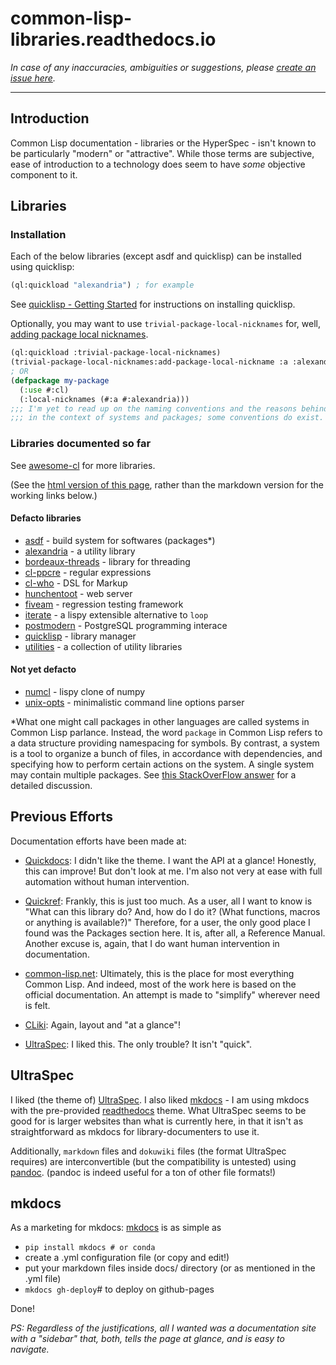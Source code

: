 # common-lisp-libraries.readthedocs.io

*In case of any inaccuracies, ambiguities or suggestions, please [create an issue here](https://github.com/cl-library-docs/common-lisp-libraries/issues).*

***

## Introduction

Common Lisp documentation - libraries or the HyperSpec - isn't known to be particularly "modern" or "attractive". While those terms are subjective, ease of introduction to a technology does seem to have *some* objective component to it.

## Libraries

### <span id="defacto-installation">Installation</span>

Each of the below libraries (except asdf and quicklisp) can be installed using quicklisp:

```lisp
(ql:quickload "alexandria") ; for example
```
See [quicklisp - Getting Started](./quicklisp/#getting-started) for instructions on
installing quicklisp.

Optionally, you may want to use `trivial-package-local-nicknames` for, well, [adding package local nicknames](https://gist.github.com/phoe/2b63f33a2a4727a437403eceb7a6b4a3#actual-worthwhile-content-starts-here).

```lisp
(ql:quickload :trivial-package-local-nicknames)
(trivial-package-local-nicknames:add-package-local-nickname :a :alexandria)
; OR
(defpackage my-package 
  (:use #:cl)
  (:local-nicknames (#:a #:alexandria)))
;;; I'm yet to read up on the naming conventions and the reasons behind those conventions
;;; in the context of systems and packages; some conventions do exist.
```

### Libraries documented so far

See [awesome-cl](https://github.com/CodyReichert/awesome-cl) for more libraries.

(See the [html version of this page](https://common-lisp-libraries.readthedocs.io), rather than the markdown version for the working links below.)

#### Defacto libraries

- [asdf](./asdf/) - build system for softwares (packages*)
- [alexandria](./alexandria/) - a utility library
- [bordeaux-threads](./bordeaux-threads/) - library for threading 
- [cl-ppcre](./cl-ppcre/) - regular expressions
- [cl-who](./cl-who/) - DSL for Markup
- [hunchentoot](./hunchentoot/) - web server
- [fiveam](./fiveam/) - regression testing framework
- [iterate](./iterate/) - a lispy extensible alternative to `loop`
- [postmodern](./postmodern/) - PostgreSQL programming interace
- [quicklisp](./quicklisp/) - library manager
- [utilities](./utilities/) - a collection of utility libraries

#### Not yet defacto

- [numcl](./numcl/) - lispy clone of numpy
- [unix-opts](./unix-opts/) - minimalistic command line options parser


\*What one might call packages in other languages are called systems in Common Lisp parlance. Instead, the word `package` in Common Lisp refers to a data structure providing namespacing
for symbols. By contrast, a system is a tool to organize a bunch of files, in accordance with dependencies, and specifying how to perform certain actions on the system. A single system may contain multiple packages. See [this StackOverFlow answer](https://stackoverflow.com/questions/45642330/why-do-many-common-lisp-systems-use-a-single-packages-lisp-file/45643829#45643829) for a detailed discussion.

## Previous Efforts

Documentation efforts have been made at:

- [Quickdocs](http://quickdocs.org/): I didn't like the theme. I want the API at a glance! Honestly, this can improve! But don't look at me. I'm also not very at ease with full automation without human intervention.

- [Quickref](http://quickref.common-lisp.net/): Frankly, this is just too much. As a user, all I want to know is "What can this library do? And, how do I do it? (What functions, macros or anything is available?)" Therefore, for a user, the only good place I found was the Packages section here. It is, after all, a Reference Manual. Another excuse is, again, that I do want human intervention in documentation.

- [common-lisp.net](http://common-lisp.net/): Ultimately, this is the place for most everything Common Lisp. And indeed, most of the work here is based on the official documentation. An attempt is made to "simplify" wherever need is felt.

- [CLiki](http://cliki.net/): Again, layout and "at a glance"!

- [UltraSpec]: I liked this. The only trouble? It isn't "quick".

## UltraSpec

I liked (the theme of) [UltraSpec]. I also liked [mkdocs](https://www.mkdocs.org/) - I am using mkdocs with the pre-provided [readthedocs](https://readthedocs.org/) theme. What UltraSpec seems to be good for is larger websites than what is currently here, in that it isn't as straightforward as mkdocs for library-documenters to use it. 

Additionally, `markdown` files and `dokuwiki` files (the format UltraSpec requires) are interconvertible (but the compatibility is untested) using [pandoc](https://pandoc.org/). (pandoc is indeed useful for a ton of other file formats!)

## mkdocs

As a marketing for mkdocs: [mkdocs](https://www.mkdocs.org/#getting-started) is as simple as

- `pip install mkdocs # or conda`
- create a .yml configuration file (or copy and edit!)
- put your markdown files inside docs/ directory (or as mentioned in the .yml file)
- `mkdocs gh-deploy`# to deploy on github-pages

Done!

*PS: Regardless of the justifications, all I wanted was a documentation site with a "sidebar" that, both, tells the page at glance, and is easy to navigate.*


[ultraspec]: https://phoe.tymoon.eu/clus/doku.php
